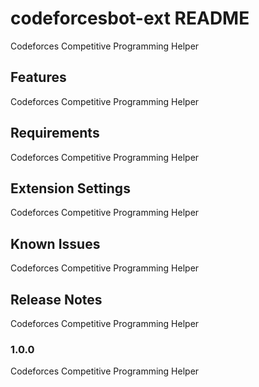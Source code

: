 # codeforcesbot-ext README

Codeforces Competitive Programming Helper

## Features

Codeforces Competitive Programming Helper

## Requirements

Codeforces Competitive Programming Helper

## Extension Settings

Codeforces Competitive Programming Helper

## Known Issues

Codeforces Competitive Programming Helper

## Release Notes

Codeforces Competitive Programming Helper

### 1.0.0

Codeforces Competitive Programming Helper
